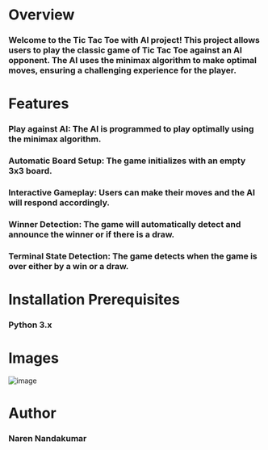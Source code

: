 # Overview
### Welcome to the Tic Tac Toe with AI project! This project allows users to play the classic game of Tic Tac Toe against an AI opponent. The AI uses the minimax algorithm to make optimal moves, ensuring a challenging experience for the player.

# Features
### Play against AI: The AI is programmed to play optimally using the minimax algorithm.
### Automatic Board Setup: The game initializes with an empty 3x3 board.
### Interactive Gameplay: Users can make their moves and the AI will respond accordingly.
### Winner Detection: The game will automatically detect and announce the winner or if there is a draw.
### Terminal State Detection: The game detects when the game is over either by a win or a draw.
  
# Installation Prerequisites
### Python 3.x

# Images
![image](https://github.com/NarenNandakumar/TicTacToe_OptimizedWithAI/assets/145394757/b3243694-0615-4d4d-a779-86596407f9eb)

# Author
### Naren Nandakumar
